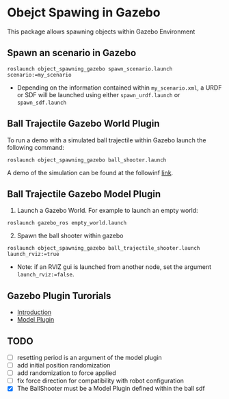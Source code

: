 # Obejct Spawing in Gazebo
This package allows spawning objects within Gazebo Environment

## Spawn an scenario in Gazebo
```
roslaunch object_spawning_gazebo spawn_scenario.launch scenario:=my_scenario
```

- Depending on the information contained within `my_scenario.xml`, a URDF or SDF will be launched using either `spawn_urdf.launch` or `spawn_sdf.launch`

## Ball Trajectile Gazebo World Plugin
To run a demo with a simulated ball trajectile within Gazebo launch the following command:
```
roslaunch object_spawning_gazebo ball_shooter.launch
```
A demo of the simulation can be found at the followinf [link](https://youtu.be/T3CwwptJAtQ).


## Ball Trajectile Gazebo Model Plugin

1. Launch a Gazebo World. For example to launch an empty world:
```
roslaunch gazebo_ros empty_world.launch
```

2. Spawn the ball shooter within gazebo
```
roslaunch object_spawning_gazebo ball_trajectile_shooter.launch launch_rviz:=true
```
- Note: if an RVIZ gui is launched from another node, set the argument `launch_rviz:=false`.

## Gazebo Plugin Turorials
- [Introduction](https://classic.gazebosim.org/tutorials?tut=plugins_hello_world)
- [Model Plugin](https://classic.gazebosim.org/tutorials?tut=plugins_model&cat=write_plugin)


## TODO
- [ ] resetting period is an argument of the model plugin
- [ ] add initial position randomization
- [ ] add randomization to force applied
- [ ] fix force direction for compatibility with robot configuration
- [x] The BallShooter must be a Model Plugin defined within the ball sdf
